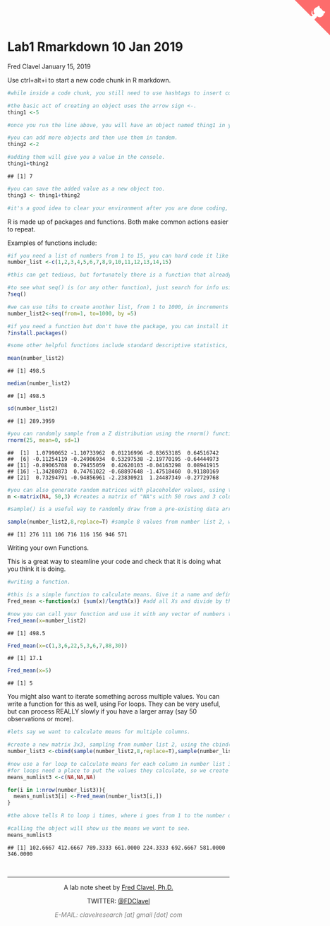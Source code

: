 Lab1 Rmarkdown 10 Jan 2019
================
Fred Clavel
January 15, 2019

<a href="https://github.com/fdclavel" target="_blank" class="github-corner" aria-label="View source on GitHub"><svg width="80" height="80" viewBox="0 0 250 250" style="fill:#FD6C6C; color:#fff; position: absolute; top: 0; border: 0; right: 0;" aria-hidden="true"><path d="M0,0 L115,115 L130,115 L142,142 L250,250 L250,0 Z"></path><path d="M128.3,109.0 C113.8,99.7 119.0,89.6 119.0,89.6 C122.0,82.7 120.5,78.6 120.5,78.6 C119.2,72.0 123.4,76.3 123.4,76.3 C127.3,80.9 125.5,87.3 125.5,87.3 C122.9,97.6 130.6,101.9 134.4,103.2" fill="currentColor" style="transform-origin: 130px 106px;" class="octo-arm"></path><path d="M115.0,115.0 C114.9,115.1 118.7,116.5 119.8,115.4 L133.7,101.6 C136.9,99.2 139.9,98.4 142.2,98.6 C133.8,88.0 127.5,74.4 143.8,58.0 C148.5,53.4 154.0,51.2 159.7,51.0 C160.3,49.4 163.2,43.6 171.4,40.1 C171.4,40.1 176.1,42.5 178.8,56.2 C183.1,58.6 187.2,61.8 190.9,65.4 C194.5,69.0 197.7,73.2 200.1,77.6 C213.8,80.2 216.3,84.9 216.3,84.9 C212.7,93.1 206.9,96.0 205.4,96.6 C205.1,102.4 203.0,107.8 198.3,112.5 C181.9,128.9 168.3,122.5 157.7,114.1 C157.9,116.9 156.7,120.9 152.7,124.9 L141.0,136.5 C139.8,137.7 141.6,141.9 141.8,141.8 Z" fill="currentColor" class="octo-body"></path></svg></a><style>.github-corner:hover .octo-arm{animation:octocat-wave 560ms ease-in-out}@keyframes octocat-wave{0%,100%{transform:rotate(0)}20%,60%{transform:rotate(-25deg)}40%,80%{transform:rotate(10deg)}}@media (max-width:500px){.github-corner:hover .octo-arm{animation:none}.github-corner .octo-arm{animation:octocat-wave 560ms ease-in-out}}</style>

<style>
div.blue { background-color:#e6f0ff; border-radius: 5px; padding: 20px;}
div.green { background-color:#e6ffd0; border-radius: 5px; padding: 20px;}
div.red { background-color:#ffe6f0; border-radius: 5px; padding: 20px;}
div.warn { background-color:#ee1111; color:#ffffff; font-weight:bold; border-radius: 5px; padding: 20px; font-variant:small-caps}
div.safe { background-color:#00bb00; color:#ffffff; border-radius: 5px; padding: 20px; font-family:tahoma; line-height:150%}
div.data {background-color:#ddddee; border-radius: 5px; padding: 20px; font-family:monospace}
</style>
Use ctrl+alt+i to start a new code chunk in R markdown.

``` r
#while inside a code chunk, you still need to use hashtags to insert comments, as you would during a standard R script.

#the basic act of creating an object uses the arrow sign <-.
thing1 <-5

#once you run the line above, you will have an object named thing1 in your environment, and it will be equal to 5.

#you can add more objects and then use them in tandem.
thing2 <-2

#adding them will give you a value in the console.
thing1+thing2
```

    ## [1] 7

``` r
#you can save the added value as a new object too.
thing3 <- thing1+thing2

#it's a good idea to clear your environment after you are done coding, and then re-run your entire script, to make sure you didn't overwrite anything along the way. It's easy to accidentally change objects along the way.
```

R is made up of packages and functions. Both make common actions easier to repeat.

Examples of functions include:

``` r
#if you need a list of numbers from 1 to 15, you can hard code it like this:
number_list <-c(1,2,3,4,5,6,7,8,9,10,11,12,13,14,15)

#this can get tedious, but fortunately there is a function that already does this - the seq() function.

#to see what seq() is (or any other function), just search for info using the  question mark and the name, like this:
?seq()

#we can use tihs to create another list, from 1 to 1000, in increments of 5).
number_list2<-seq(from=1, to=1000, by =5)

#if you need a function but don't have the package, you can install it as long as you are connected to the internet. use the install.packages() command.
?install.packages()

#some other helpful functions include standard descriptive statistics, such as finding means, meadians, and SDs.

mean(number_list2)
```

    ## [1] 498.5

``` r
median(number_list2)
```

    ## [1] 498.5

``` r
sd(number_list2)
```

    ## [1] 289.3959

``` r
#you can randomly sample from a Z distribution using the rnorm() function.
rnorm(25, mean=0, sd=1)
```

    ##  [1]  1.07990652 -1.10733962  0.01216996 -0.83653185  0.64516742
    ##  [6] -0.11254119 -0.24906934  0.53297538 -2.19770195 -0.64444973
    ## [11] -0.89065708  0.79455059  0.42620103 -0.04163298  0.08941915
    ## [16] -1.34280873  0.74761022 -0.68897648 -1.47518460  0.91180169
    ## [21]  0.73294791 -0.94856961 -2.23830921  1.24487349 -0.27729768

``` r
#you can also generate random matrices with placeholder values, using the matrix() command.
m <-matrix(NA, 50,3) #creates a matrix of "NA"s with 50 rows and 3 columns

#sample() is a useful way to randomly draw from a pre-existing data array, matrix, list, etc., either with replacement or without.

sample(number_list2,8,replace=T) #sample 8 values from number list 2, with replacement.
```

    ## [1] 276 111 106 716 116 156 946 571

Writing your own Functions.

This is a great way to steamline your code and check that it is doing what you think it is doing.

``` r
#writing a function.

#this is a simple function to calculate means. Give it a name and define it using the function() command.
Fred_mean <-function(x) {sum(x)/length(x)} #add all Xs and divide by the length (i.e., the number of elements in the list).

#now you can call your function and use it with any vector of numbers that you have in your environment.
Fred_mean(x=number_list2)
```

    ## [1] 498.5

``` r
Fred_mean(x=c(1,3,6,22,5,3,6,7,88,30))
```

    ## [1] 17.1

``` r
Fred_mean(x=5)
```

    ## [1] 5

You might also want to iterate something across multiple values. You can write a function for this as well, using For loops. They can be very useful, but can process REALLY slowly if you have a larger array (say 50 observations or more).

``` r
#lets say we want to calculate means for multiple columns.

#create a new matrix 3x3, sampling from number list 2, using the cbind() function. cbind() will bind multiple columns together in sequence.
number_list3 <-cbind(sample(number_list2,8,replace=T),sample(number_list2,8,replace=T),sample(number_list2,8,replace=T))

#now use a for loop to calculate means for each column in number list 3.
#for loops need a place to put the values they calculate, so we create an empty vector of NAs.
means_numlist3 <-c(NA,NA,NA)

for(i in 1:nrow(number_list3)){
  means_numlist3[i] <-Fred_mean(number_list3[i,])
}

#the above tells R to loop i times, where i goes from 1 to the number of rows in the matrix we want to calculate means for. We calculate the means using the custom function Fred_mean() we created above [telling it how many rows and columns to create]!

#calling the object will show us the means we want to see.
means_numlist3
```

    ## [1] 102.6667 412.6667 789.3333 661.0000 224.3333 692.6667 581.0000 346.0000

&nbsp;
<hr />
<p style="text-align: center;">A lab note sheet by <a href="http://www.clavelresearch.wordpress.com/" target="_blank">Fred Clavel, Ph.D.</a></p>
<p style="text-align: center;">TWITTER: <a href="http://twitter.com/FDClavel" target="_blank">@FDClavel</a></p>
<p style="text-align: center;"><span style="color: #808080;"><em>E-MAIL: clavelresearch [at] gmail [dot] com</em></span></p>
&nbsp;
